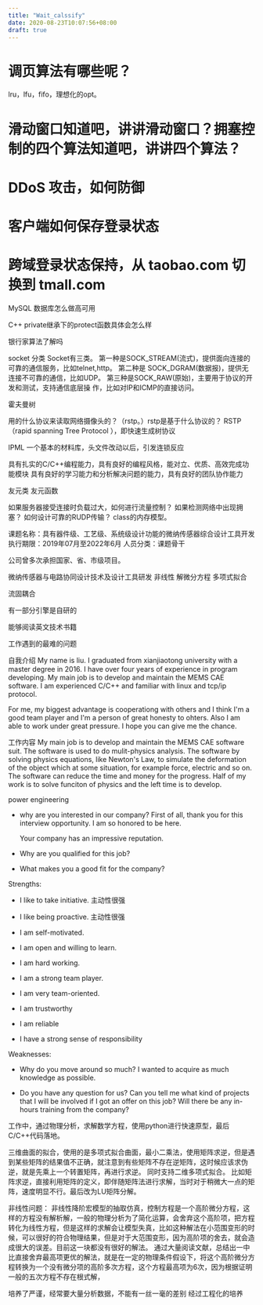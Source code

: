 ```yaml
---
title: "Wait_calssify"
date: 2020-08-23T10:07:56+08:00
draft: true
---
```



# 调页算法有哪些呢？
lru，lfu，fifo，理想化的opt。

# 滑动窗口知道吧，讲讲滑动窗口？拥塞控制的四个算法知道吧，讲讲四个算法？

# DDoS 攻击，如何防御
# 客户端如何保存登录状态
# 跨域登录状态保持，从 taobao.com 切换到 tmall.com

MySQL 数据库怎么做高可用

C++ private继承下的protect函数具体会怎么样

银行家算法了解吗

socket 分类
Socket有三类。
第一种是SOCK_STREAM(流式)，提供面向连接的可靠的通信服务，比如telnet,http。
第二种是 SOCK_DGRAM(数据报)，提供无连接不可靠的通信，比如UDP。
第三种是SOCK_RAW(原始)，主要用于协议的开发和测试，支持通信底层操 作，比如对IP和ICMP的直接访问。


霍夫曼树

用的什么协议来读取网络摄像头的？（rstp。）rstp是基于什么协议的？
RSTP（rapid spanning Tree Protocol ），即快速生成树协议

IPML
一个基本的材料库，头文件改动以后，引发连锁反应

具有扎实的C/C++编程能力，具有良好的编程风格，能对立、优质、高效完成功能模块
具有良好的学习能力和分析解决问题的能力，具有良好的团队协作能力

友元类 友元函数

如果服务器接受连接时负载过大，如何进行流量控制？
如果检测网络中出现拥塞？
如何设计可靠的RUDP传输？
class的内存模型。


课题名称：具有器件级、工艺级、系统级设计功能的微纳传感器综合设计工具开发
执行期限：2019年07月至2022年6月
人员分类：课题骨干

公司曾多次承担国家、省、市级项目。

微纳传感器与电路协同设计技术及设计工具研发
非线性
解微分方程
多项式拟合

流固耦合

有一部分引擎是自研的

能够阅读英文技术书籍

工作遇到的最难的问题

自我介绍
My name is liu. 
I graduated from xianjiaotong university with a master degree in 2016. 
I have over four years of experience in program developing. My main job is to develop and maintain the MEMS CAE software. 
I am experienced C/C++ and familiar with linux and tcp/ip protocol.

For me, my biggest advantage is cooperationg with others and I think I'm a good team player and I'm a person of great honesty to ohters. Also I am able to work under great pressure. I hope you can give me the chance.

工作内容
My main job is to develop and maintain the MEMS CAE software suit. The software is used to do mulit-physics analysis. The software by solving physics equations, like Newton's Law, to simulate the deformation of the object which at some situation, for example force, electric and so on. The software can reduce the time and money for the progress. Half of my work is to solve funciton of physics and the left time is to develop.

power engineering

- why are you interested in our company?
    First of all, thank you for this interview opportunity. I am so honored to be here.

    Your company has an impressive reputation.

- Why are you qualified for this job?
- What makes you a good fit for the company?

Strengths:
- I like to take initiative. 主动性很强
- I like being proactive. 主动性很强
- I am self-motivated.

- I am open and willing to learn.
- I am hard working.

- I am a strong team player.
- I am very team-oriented.

- I am trustworthy
- I am reliable
- I have a strong sense of responsibility


Weaknesses:

- Why do you move around so much?
I wanted to acquire as much knowledge as possible.

- Do you have any question for us?
Can you tell me what kind of projects that I will be involved if I got an offer on this job?
Will there be any in-hours training from the company?


工作中，通过物理分析，求解数学方程，使用python进行快速原型，最后C/C++代码落地。


三维曲面的拟合，使用的是多项式拟合曲面，最小二乘法，使用矩阵求逆，但是遇到某些矩阵的结果值不正确，就注意到有些矩阵不存在逆矩阵，这时候应该求伪逆，就是先乘上一个转置矩阵，再进行求逆。
同时支持二维多项式拟合。
比如矩阵求逆，直接利用矩阵的定义，即伴随矩阵法进行求解，当时对于稍微大一点的矩阵，速度明显不行。最后改为LU矩阵分解。

非线性问题：
非线性降阶宏模型的抽取仿真，控制方程是一个高阶微分方程，这样的方程没有解析解，一般的物理分析为了简化运算，会舍弃这个高阶项，把方程转化为线性方程，但是这样的求解会让模型失真，比如这种解法在小范围变形的时候，可以很好的符合物理结果，但是对于大范围变形，因为高阶项的舍去，就会造成很大的误差。目前这一块都没有很好的解法。
通过大量阅读文献，总结出一中比直接舍弃最高项更优的解法，就是在一定的物理条件假设下，将这个高阶微分方程转换为一个没有微分项的高阶多次方程，这个方程最高项为6次，因为根据证明一般的五次方程不存在根式解，

培养了严谨，经常要大量分析数据，不能有一丝一毫的差别
经过工程化的培养
